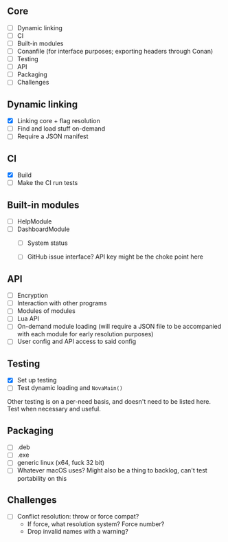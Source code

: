 ## Core

* [ ] Dynamic linking
* [ ] CI
* [ ] Built-in modules
* [ ] Conanfile (for interface purposes; exporting headers through Conan)
* [ ] Testing
* [ ] API
* [ ] Packaging
* [ ] Challenges

## Dynamic linking
* [x] Linking core + flag resolution
* [ ] Find and load stuff on-demand
* [ ] Require a JSON manifest

## CI
* [x] Build
* [ ] Make the CI run tests

## Built-in modules
* [ ] HelpModule
* [ ] DashboardModule
    * [ ] System status
    * [ ] GitHub issue interface? API key might be the choke point here


## API
* [ ] Encryption
* [ ] Interaction with other programs
* [ ] Modules of modules
* [ ] Lua API
* [ ] On-demand module loading (will require a JSON file to be accompanied with each module for early resolution purposes)
* [ ] User config and API access to said config

## Testing
* [x] Set up testing
* [ ] Test dynamic loading and `NovaMain()`

Other testing is on a per-need basis, and doesn't need to be listed here. Test when necessary and useful.

## Packaging
* [ ] .deb
* [ ] .exe
* [ ] generic linux (x64, fuck 32 bit)
* [ ] Whatever macOS uses? Might also be a thing to backlog, can't test portability on this

## Challenges
* [ ] Conflict resolution: throw or force compat?
    * If force, what resolution system? Force number?
    * Drop invalid names with a warning?
